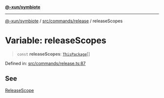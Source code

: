 [**@-xun/symbiote**](../../../../README.md)

***

[@-xun/symbiote](../../../../README.md) / [src/commands/release](../README.md) / releaseScopes

# Variable: releaseScopes

> `const` **releaseScopes**: [`ThisPackage`](../../../configure/enumerations/ThisPackageGlobalScope.md#thispackage)[]

Defined in: [src/commands/release.ts:87](https://github.com/Xunnamius/symbiote/blob/b809268e30856c31f49ff4f21b64fdeab8d49e28/src/commands/release.ts#L87)

## See

[ReleaseScope](../../../configure/enumerations/ThisPackageGlobalScope.md)
